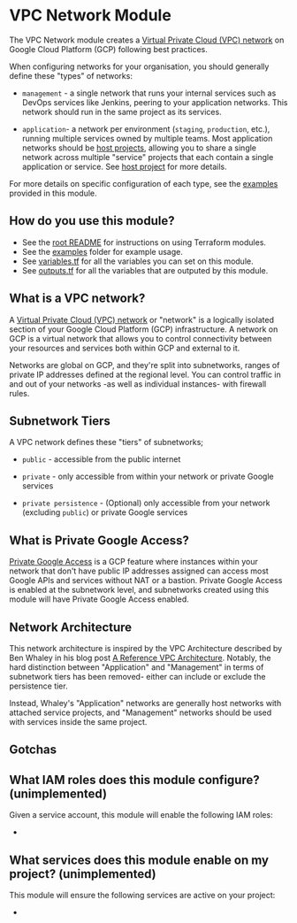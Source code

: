 # VPC Network Module

The VPC Network module creates a [Virtual Private Cloud (VPC) network](https://cloud.google.com/vpc/docs/using-vpc)
on Google Cloud Platform (GCP) following best practices.

When configuring networks for your organisation, you should generally define
these "types" of networks:

* `management` - a single network that runs your internal services such as
DevOps services like Jenkins, peering to your application networks. This network
should run in the same project as its services.

* `application`- a network per environment (`staging`, `production`, etc.),
running multiple services owned by multiple teams. Most application networks
should be [host projects](../project-host-configuration), allowing you to share
a single network across multiple "service" projects that each contain a single
application or service. See [host project](../project-host-configuration) for
more details.

For more details on specific configuration of each type, see the [examples](../examples)
provided in this module.

## How do you use this module?

* See the [root README](/README.md) for instructions on using Terraform modules.
* See the [examples](/examples) folder for example usage.
* See [variables.tf](./variables.tf) for all the variables you can set on this module.
* See [outputs.tf](./outputs.tf) for all the variables that are outputed by this module.

## What is a VPC network?

A [Virtual Private Cloud (VPC) network](https://cloud.google.com/vpc/)  or
"network" is a logically isolated section of your Google Cloud Platform (GCP)
infrastructure. A network on GCP is a virtual network that allows you to control
connectivity between your resources and services both within GCP and external to
it.

Networks are global on GCP, and they're split into subnetworks, ranges of
private IP addresses defined at the regional level. You can control traffic in
and out of your networks -as well as individual instances- with firewall rules.
<!-- TODO(rileykarson): Expand on GCP network features -->

## Subnetwork Tiers

<!-- TODO(rileykarson): Expand more thoroughly on tier capabilities -->
A VPC network defines these "tiers" of subnetworks;

* `public` - accessible from the public internet

* `private` - only accessible from within your network or private Google
services

<!-- TODO(rileykarson): Are private persistence subnetworks necessary? -->
* `private persistence` - (Optional) only accessible from your network (excluding `public`)
or private Google services

## What is Private Google Access?

[Private Google Access](https://cloud.google.com/vpc/docs/configure-private-google-access)
is a GCP feature where instances within your network that don't have public IP
addresses assigned can  access most Google APIs and services without NAT or a
bastion. Private Google Access is enabled at the subnetwork level, and
subnetworks created using this module will have Private Google Access enabled.

## Network Architecture

This network architecture is inspired by the VPC Architecture described by Ben
Whaley in his blog post [A Reference VPC Architecture](https://www.whaletech.co/2014/10/02/reference-vpc-architecture.html).
Notably, the hard distinction between "Application" and "Management" in terms of
subnetwork tiers has been removed- either can include or exclude the persistence
tier.

Instead, Whaley's "Application" networks are generally host networks with
attached service projects, and "Management" networks should be used with
services inside the same project. 

<!-- TODO(rileykarson): Expand on how the reference arch maps to GCP -->

## Gotchas

<!-- TODO(rileykarson): Add gotchas as they become apparent -->

## What IAM roles does this module configure? (unimplemented)

Given a service account, this module will enable the following IAM roles:

* 

## What services does this module enable on my project? (unimplemented)

This module will ensure the following services are active on your project:

*
